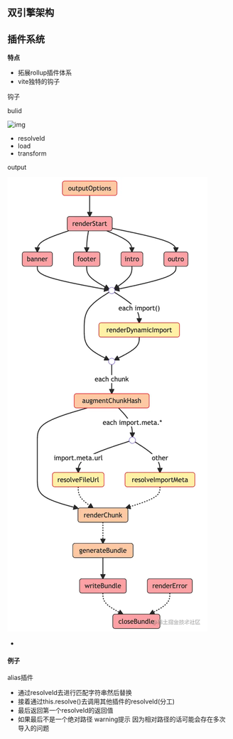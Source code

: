
## 双引擎架构


## 插件系统

**特点**
- 拓展rollup插件体系
- vite独特的钩子

钩子

bulid

![img](/Users/huanghualian/information/my_note/assets/58ce9fa2b0f14dd1bc50a9c849157e43_tplv-k3u1fbpfcp-zoom-in-crop-mark_3024_0_0_0.awebp)

- resolveId
- load
- transform

output

![img](assets/5dc4935d712d451fb6978fad46dd7b74_tplv-k3u1fbpfcp-zoom-in-crop-mark_3024_0_0_0.awebp)

- 


#### 例子
alias插件
- 通过resolveId去进行匹配字符串然后替换
- 接着通过this.resolve()去调用其他插件的resolveId(分工)
- 最后返回第一个resolveId的返回值
- 如果最后不是一个绝对路径 warning提示 因为相对路径的话可能会存在多次导入的问题